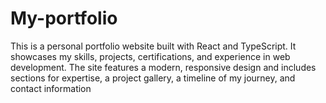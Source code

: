 # My-portfolio
This is a personal portfolio website built with React and TypeScript. It showcases my skills, projects, certifications, and experience in web development. The site features a modern, responsive design and includes sections for expertise, a project gallery, a timeline of my journey, and contact information
